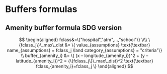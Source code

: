# Buffers formulas

## Amenity buffer formula SDG version

```math

\begin{aligned}

fclass&=\{"hospital","atm",...,"school"\}

\\\\

\{fclass_j\}\_max\_dist &= \{ value_{assumptions} \text{\textbar} name_{assumptions} = fclass_j \land category_{assumptions} = "criteria"\}

\\

buffer_{amenity_i} &= \{ (x – longitude_{amenity_i})^2 + (y – latitude_{amenity_i})^2 = {\{fclass_j\}\_max\_dist}^2 \text{\textbar} fclass_{amenity_i}=fclass_j  \}

\end{aligned}

```
